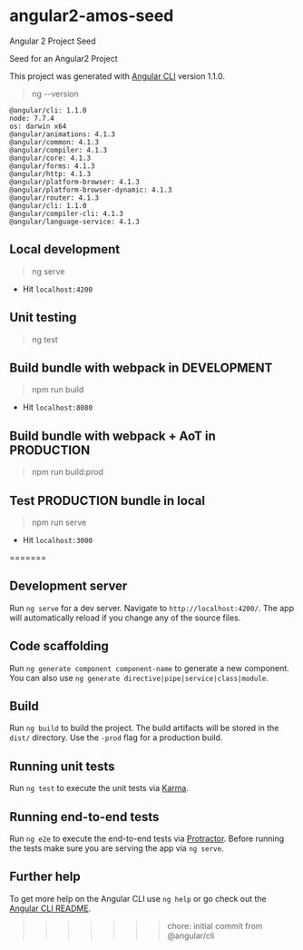 # angular2-amos-seed
Angular 2 Project Seed

Seed for an Angular2 Project

This project was generated with [Angular CLI](https://github.com/angular/angular-cli) version 1.1.0.

> ng --version

```
@angular/cli: 1.1.0
node: 7.7.4
os: darwin x64
@angular/animations: 4.1.3
@angular/common: 4.1.3
@angular/compiler: 4.1.3
@angular/core: 4.1.3
@angular/forms: 4.1.3
@angular/http: 4.1.3
@angular/platform-browser: 4.1.3
@angular/platform-browser-dynamic: 4.1.3
@angular/router: 4.1.3
@angular/cli: 1.1.0
@angular/compiler-cli: 4.1.3
@angular/language-service: 4.1.3
```

## Local development

> ng serve

* Hit `localhost:4200`

## Unit testing

> ng test


## Build bundle with webpack in DEVELOPMENT

> npm run build

* Hit `localhost:8080`

## Build bundle with webpack + AoT in PRODUCTION

> npm run build:prod


## Test PRODUCTION bundle in local

> npm run serve

* Hit `localhost:3000`


=======

## Development server

Run `ng serve` for a dev server. Navigate to `http://localhost:4200/`. The app will automatically reload if you change any of the source files.

## Code scaffolding

Run `ng generate component component-name` to generate a new component. You can also use `ng generate directive|pipe|service|class|module`.

## Build

Run `ng build` to build the project. The build artifacts will be stored in the `dist/` directory. Use the `-prod` flag for a production build.

## Running unit tests

Run `ng test` to execute the unit tests via [Karma](https://karma-runner.github.io).

## Running end-to-end tests

Run `ng e2e` to execute the end-to-end tests via [Protractor](http://www.protractortest.org/).
Before running the tests make sure you are serving the app via `ng serve`.

## Further help

To get more help on the Angular CLI use `ng help` or go check out the [Angular CLI README](https://github.com/angular/angular-cli/blob/master/README.md).
>>>>>>> chore: initial commit from @angular/cli
